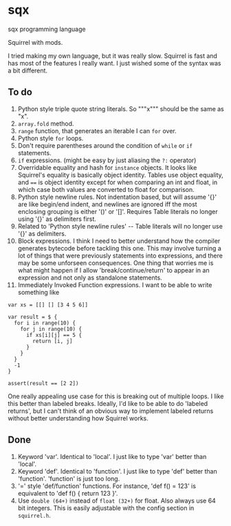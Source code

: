 # sqx

sqx programming language

Squirrel with mods.

I tried making my own language, but it was really slow. Squirrel is fast and has most of the features I really want. I just wished some of the syntax was a bit different.

## To do

1. Python style triple quote string literals. So """x""" should be the same as "x".
1. `array.fold` method.
1. `range` function, that generates an iterable I can `for` over.
1. Python style `for` loops.
1. Don't require parentheses around the condition of `while` or `if` statements.
1. `if` expressions. (might be easy by just aliasing the `?:` operator)
1. Overridable equality and hash for `instance` objects. It looks like Squirrel's equality is basically object identity. Tables use object equality, and `==` is object identity except for when comparing an int and float, in which case both values are converted to float for comparison.
1. Python style newline rules. Not indentation based, but will assume '{}' are like begin/end indent, and newlines are ignored iff the most enclosing grouping is either '()' or '[]'. Requires Table literals no longer using '{}' as delimiters first.
1. Related to 'Python style newline rules' -- Table literals will no longer use '{}' as delimiters.
1. Block expressions. I think I need to better understand how the compiler generates bytecode before tackling this one. This may involve turning a lot of things that were previously statements into expressions, and there may be some unforseen consequences. One thing that worries me is what might happen if I allow 'break/continue/return' to appear in an expression and not only as standalone statements.
1. Immediately Invoked Function expressions. I want to be able to write something like

  ```
  var xs = [[] [] [3 4 5 6]]

  var result = $ {
    for i in range(10) {
      for j in range(10) {
        if xs[i][j] == 5 {
          return [i, j]
        }
      }
    }
    -1
  }

  assert(result == [2 2])
  ```

  One really appealing use case for this is breaking out of multiple loops. I like this better than labeled breaks. Ideally, I'd like to be able to do 'labeled returns', but I can't think of an obvious way to implement labeled returns without better understanding how Squirrel works.

## Done

1. Keyword 'var'. Identical to 'local'. I just like to type 'var' better than 'local'.
1. Keyword 'def'. Identical to 'function'. I just like to type 'def' better than 'function'. 'function' is just too long.
1. '=' style 'def/function' functions. For instance, 'def f() = 123' is equivalent to 'def f() { return 123 }'.
1. Use `double (64+)` instead of `float (32+)` for float. Also always use 64 bit integers. This is easily adjustable with the config section in `squirrel.h`.
